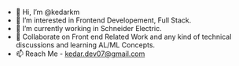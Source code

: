 - 👋 Hi, I’m @kedarkm
- 👀 I’m interested in Frontend Developement, Full Stack.
- 🌱 I’m currently working in Schneider Electric.
- 💞️ Collaborate on Front end Related Work and any kind of technical discussions and learning AL/ML Concepts.
- 📫 Reach Me - kedar.dev07@gmail.com

<!---
kedarkm-dev/kedarkm-dev is a ✨ special ✨ repository because its `README.md` (this file) appears on your GitHub profile.
You can click the Preview link to take a look at your changes.
--->
